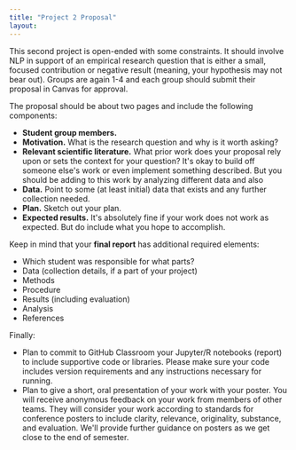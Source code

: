 ```yaml
---
title: "Project 2 Proposal"
layout:
---
```

This second project is open-ended with some constraints. It should involve NLP in support of an empirical research question that is either a small, focused contribution or negative result (meaning, your hypothesis may not bear out). Groups are again 1-4 and each group should submit their proposal in Canvas for approval.

The proposal should be about two pages and include the following components:

- **Student group members.**
- **Motivation.** What is the research question and why is it worth asking?
- **Relevant scientific literature.** What prior work does your proposal rely upon or sets the context for your question? It's okay to build off someone else's work or even implement something described. But you should be adding to this work by analyzing different data and also
- **Data.** Point to some (at least initial) data that exists and any further collection needed.
- **Plan.** Sketch out your plan.
- **Expected results.** It's absolutely fine if your work does not work as expected. But do include what you hope to accomplish.

Keep in mind that your **final report** has additional required elements:

- Which student was responsible for what parts?
- Data (collection details, if a part of your project)
- Methods
- Procedure
- Results (including evaluation)
- Analysis
- References

Finally:
- Plan to commit to GitHub Classroom your Jupyter/R notebooks (report) to include supportive code or libraries. Please make sure your code includes version requirements and any instructions necessary for running.
- Plan to give a short, oral presentation of your work with your poster. You will receive anonymous feedback on your work from members of other teams. They will consider your work according to standards for conference posters to include clarity, relevance, originality, substance, and evaluation. We'll provide further guidance on posters as we get close to the end of semester.

